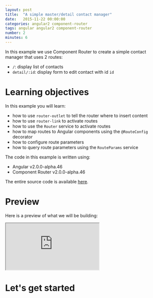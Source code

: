 ```yaml
---
layout: post
title:  "A simple master/detail contact manager"
date:   2015-11-22 00:00:00
categories: angular2 component-router
tags: angular angular2 component-router
number: 2
minutes: 6
---
```


In this example we use Component Router to create a simple contact manager that uses 2 routes:

- `/`: display list of contacts
- `detail/:id`: display form to edit contact with id `id`

# Learning objectives

In this example you will learn:

- how to use `router-outlet` to tell the router where to insert content
- how to use `router-link` to activate routes
- how to use the `Router` service to activate routes
- how to map routes to Angular components using the `@RouteConfig` decorator
- how to configure route parameters
- how to query route parameters using the `RouteParams` service

The code in this example is written using:

- Angular v2.0.0-alpha.46
- Component Router v2.0.0-alpha.46

The entire source code is available [here](http://plnkr.co/edit/sWa7LpRO15YvKDu9OzW0?p=preview).

# Preview

Here is a preview of what we will be building:

<iframe class="rbe-iframe--plunk" src="http://embed.plnkr.co/sWa7LpRO15YvKDu9OzW0/preview"></iframe>

# Let's get started